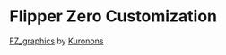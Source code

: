 # Flipper Zero Customization
 
[FZ_graphics](https://github.com/Kuronons/FZ_graphics) by [Kuronons](https://github.com/Kuronons)
